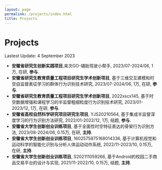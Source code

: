 ```yaml
---
layout: page
permalink: /projects/index.html
title: Projects
---
```


# Projects

Lastest Update: 4 September 2023&nbsp; 

- **安徽省研究生创新实践项目**,来次GO-辅助驾驶小帮手, 2023/07-2024/06, 1万, 在研, **参与**.
- **安徽省研究生教育质量工程项目研究生学术创新项目**, 基于三维交互建模和时空自监督表征学习的群体行为识别技术研究, 2023/07-2024/06, 1万, 在研, **参与**.
- **安徽省研究生教育质量工程项目研究生学术创新项目**, 2022xscx145, 基于时空数据增强和课程学习的半监督粗细粒度行为识别技术研究, 2023/01-2023/12, 1万, 在研, **参与**.
- **安徽省高校自然科学研究项目研究生项目**, YJS20210564, 基于集成半监督深度学习的行为识别方法研究, 2022/01-2022/12, 1万, 结题, **参与**.
- **安徽省大学生创新创业训练项目**, 基于全面性时空特征表达的骨架行为识别方法, 2023/08-2024/06, 0.15万, 在研, **主持**.
- **安徽省大学生创新创业训练项目**, 1602575875168014336, 基于计算机视觉和运动科学的智能化识别与分析人体运动动作系统, 2022/11-2023/10, 0.15万, 在研, **主持**.
- **安徽省大学生创新创业训练项目**, S202111059266, 基于Android的校园二手商品交易平台的设计与实现, 2021/11-2022/10, 0.15万, 结题, **主持**.
